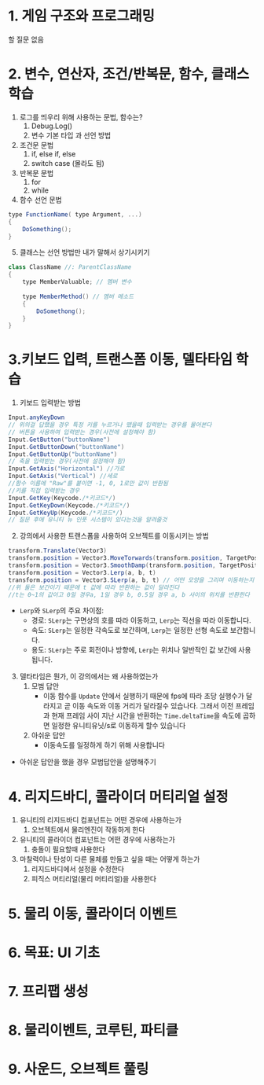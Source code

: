 # 1. 게임 구조와 프로그래밍
할 질문 없음
# 2. 변수, 연산자, 조건/반복문, 함수, 클래스 학습
1. 로그를 띄우리 위해 사용하는 문법, 함수는?
	1. Debug.Log()
	1. 변수 기본 타입 과 선언 방법
2. 조건문 문법
	1. if, else if, else
	2. switch case (몰라도 됨)
3. 반복문 문법
	1. for
	2. while
4. 함수 선언 문법
```c#
type FunctionName( type Argument, ...)
{
	DoSomething();
}
```
5. 클래스는 선언 방법만 내가 말해서 상기시키기
```c#
class ClassName //: ParentClassName
{
	type MemberValuable; // 멤버 변수
	
	type MemberMethod() // 멤버 메소드
	{
		DoSomethong();
	}
}
```

# 3.키보드 입력, 트랜스폼 이동, 델타타임 학습
1. 키보드 입력받는 방법
```c#
Input.anyKeyDown 
// 위의걸 답했을 경우 특정 키를 누르거나 뗐을때 입력받는 경우를 물어본다
// 버튼을 사용하여 입력받는 경우(사전에 설정해야 함)
Input.GetButton("buttonName")
Input.GetButtonDown("buttonName")
Input.GetButtonUp("buttonName")
// 축을 입력받는 경우(사전에 설정해야 함)
Input.GetAxis("Horizontal") //가로
Input.GetAxis("Vertical") //세로
//함수 이름에 "Raw"를 붙이면 -1, 0, 1로만 값이 반환됨
//키를 직접 입력받는 경우
Input.GetKey(Keycode./*키코드*/)
Input.GetKeyDown(Keycode./*키코드*/)
Input.GetKeyUp(Keycode./*키코드*/)
// 질문 후에 유니티 뉴 인풋 시스템이 있다는것을 알려줄것
```
2. 강의에서 사용한 트랜스폼을 사용하여 오브젝트를 이동시키는 방법
```c#
transform.Translate(Vector3)
transform.position = Vector3.MoveTorwards(transform.position, TargetPosition, Speed)
transform.position = Vector3.SmoothDamp(transform.position, TargetPosition, ref velo, Speed) // 처음 속도와 나중 속도가 어떻게 되는지 물어볼 것
transform.position = Vector3.Lerp(a, b, t)
transform.position = Vector3.SLerp(a, b, t) // 어떤 모양을 그리며 이동하는지 물어볼 것
//위 둘은 보간이기 때문에 t 값에 따라 반환하는 값이 달라진다
//t는 0~1의 값이고 0일 경우a, 1일 경우 b, 0.5일 경우 a, b 사이의 위치를 반환한다
```
- `Lerp`와 `SLerp`의 주요 차이점:
	- 경로: `SLerp`는 구면상의 호를 따라 이동하고, `Lerp`는 직선을 따라 이동합니다.
	- 속도: `SLerp`는 일정한 각속도로 보간하며, `Lerp`는 일정한 선형 속도로 보간합니다.
	- 용도: `SLerp`는 주로 회전이나 방향에, `Lerp`는 위치나 일반적인 값 보간에 사용됩니다.

3. 델타타임은 뭔가, 이 강의에서는 왜 사용하였는가
	1. 모범 답안
		- 이동 함수를 `Update` 안에서 실행하기 때문에 fps에 따라 초당 실행수가 달라지고 곧 이동 속도와 이동 거리가 달라질수 있습나다. 그래서 이전 프레임과 현재 프레임 사이 지난 시간을 반환하는 `Time.deltaTime`을 속도에 곱하면 일정한 유니티유닛/s로 이동하게 할수 있습니다
	2. 아쉬운 답안
		- 이동속도를 일정하게 하기 위해 사용합니다
- 아쉬운 답안을 했을 경우 모범답안을 설명해주기 
# 4. 리지드바디, 콜라이더 머티리얼 설정
1. 유니티의 리지드바디 컴포넌트는 어떤 경우에 사용하는가
	1. 오브젝트에서 물리엔진이 작동하게 한다
2. 유니티의 콜라이더 컴포넌트는 어떤 경우에 사용하는가
	1. 충돌이 필요할때 사용한다
3. 마찰력이나 탄성이 다른 물체를 만들고 싶을 때는 어떻게 하는가
	1. 리지드바디에서 설정을 수정한다
	2. 피직스 머티리얼(물리 머티리얼)을 사용한다
# 5. 물리 이동, 콜라이더 이벤트
# 6. 목표: UI 기초
# 7. 프리팹 생성
# 8. 물리이벤트, 코루틴, 파티클
# 9. 사운드, 오브젝트 풀링

